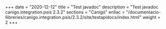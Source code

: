 +++
date        = "2020-12-12"
title       = "Test javadoc"
description = "Test javadoc canigo.integration.psis 2.3.2"
sections    = "Canigó"
enllac		= "/documentacio-llibreries/canigo.integration.psis/2.3.2/site/testapidocs/index.html"
weight		= 2
+++
